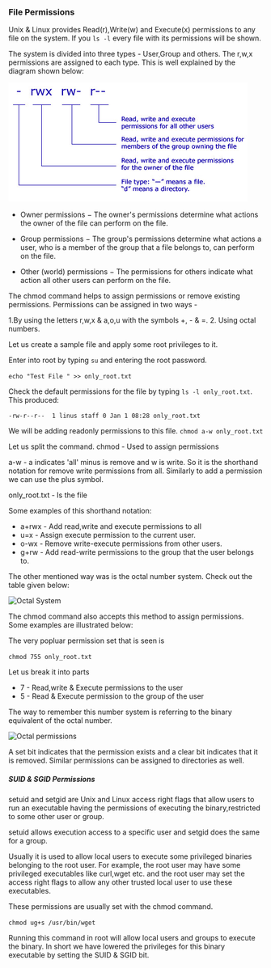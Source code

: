 ### File Permissions 

Unix & Linux provides Read(r),Write(w) and Execute(x) permissions to any file on the system. 
If you ``` ls -l ``` every file with its permissions will be shown.

The system is divided into three types - User,Group and others. The r,w,x permissions are assigned to each type. This is well explained by the diagram shown below: 

![Permissions](permissions.jpg "Permissions")

- Owner permissions − The owner's permissions determine what actions the owner of the file can perform on the file.

- Group permissions − The group's permissions determine what actions a user, who is a member of the group that a file belongs to, can perform on the file.

- Other (world) permissions − The permissions for others indicate what action all other users can perform on the file.

The chmod command helps to assign permissions or remove existing permissions. Permissions can be assigned in two ways - 

1.By using the letters r,w,x & a,o,u with the symbols +, - & =.
2. Using octal numbers.

Let us create a sample file and apply some root privileges to it.

Enter into root by typing ```su``` and entering the root password. 

``` echo "Test File " >> only_root.txt ```

Check the default permissions for the file by typing ``` ls -l only_root.txt ```. This produced: 

``` 
-rw-r--r--  1 linus staff 0 Jan 1 08:28 only_root.txt
```

We will be adding readonly permissions to this file. 
``` chmod a-w only_root.txt ```

Let us split the command. 
chmod - Used to assign permissions

a-w - a indicates 'all' minus is remove and w is write. So it is the shorthand notation for remove write permissions from all. Similarly to add a permission we can use the plus symbol.

only_root.txt - Is the file

Some examples of this shorthand notation:

* a+rwx - Add read,write and execute permissions to all
* u=x - Assign execute permission to the current user.
* o-wx - Remove write-execute permissions from other users.
* g+rw - Add read-write permissions to the group that the user belongs to.

The other mentioned way was is the octal number system. Check out the table given below:

![Octal System](octal.png "Octal System")


The chmod command also accepts this method to assign permissions. 
Some examples are illustrated below:

The very popluar permission set that is seen is 

``` chmod 755 only_root.txt ``` 

Let us break it into parts

* 7 - Read,write & Execute permissions to the user
* 5 - Read & Execute permission to the group of the user

The way to remember this number system is referring to the binary equivalent of the octal number.

![Octal permissions](octal-permission.png "Octal permissions")


A set bit indicates that the permission exists and a clear bit indicates that it is removed.
Similar permissions can be assigned to directories as well.

##### SUID & SGID Permissions

setuid and setgid are Unix and Linux access right flags that allow users to run an executable having the permissions of executing the binary,restricted to some other user or group. 

setuid allows execution access to a specific user
and setgid does the same for a group.

Usually it is used to allow local users to execute some privileged binaries belonging to the root user.
For example, the root user may have some privileged executables like curl,wget etc. and the root user may set the access right flags to allow any other trusted local user to use these executables.

These permissions are usually set with the chmod command. 

``` chmod ug+s /usr/bin/wget ``` 

Running this command in root will allow local users and groups to execute the binary. In short we have lowered the privileges for this binary executable by setting the SUID & SGID bit. 
